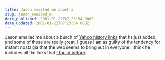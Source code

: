 ```yaml
---
title: Jason emailed me about a
slug: jason_emailed_m
date_published: 2001-01-22T07:23:54.000Z
date_updated: 2001-01-22T07:23:54.000Z
---
```


Jason emailed me about a bunch of [Yahoo history links](http://www.kottke.org/notes/0101.html#010121) that he just added, and some of these are really great. I guess I am as guilty of the tendency for instant nostalgia that the web seems to bring out in everyone. I think he includes all the links that [I found before](http://www.dashes.com/anil/index.php?blogarch/2000_12_01_archive.php#1812934).
